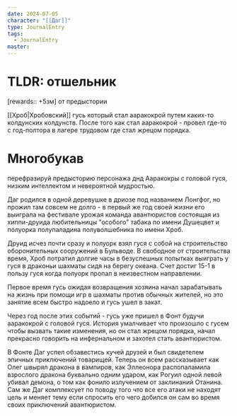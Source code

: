 ```yaml
---
date: 2024-07-05
character: "[[Даг]]"
type: JournalEntry
tags:
  - JournalEntry
master:
---
```

# TLDR: отшельник
[rewards:: +5зм] от предыстории

[[Хроб|Хробовский]] гусь который стал ааракокрой путем каких-то колдунских колдунств.
После того как стал ааракокрой - провел где-то с год-полтора в лагере трудовом где стал жрецом порядка.

# Многобукав
перефразируй предысторию персонажа днд Ааракокры с головой гуся, низким интеллектом и невероятной мудростью.

Даг родился в одной деревушке в дриозе под названием Лонгфог, но прожил там совсем не долго - в первый же год своей жизни его выиграла на фестивале урожая команда авантюристов состоящая из хиппи-друида любительницы "особого" табака по имени Душецвет и полуорка полупаладина полуволшебника по имени Хроб.

Друид исчез почти сразу и полуорк взял гуся с собой на строительство оборонительных сооружений в Бульводе. В свободное от строительства время, Хроб потратил долгие часы в безуспешных попытках выиграть у гуся в драконьи шахматы сидя на берегу океана. Счет достиг 15-1 в пользу гуся когда полуорк пропал в неизвестном направлении. 

Первое время гусь ожидая возвращения хозяина начал зарабатывать на жизнь при помощи игр в шахматы против обычных жителей, но это занятие всем быстро надоело и гусь ушел в закат. 

Через год после этих событий - гусь уже пришел в Фонт будучи ааракокрой с головой гуся. История умалчивает что произошло с гусем чтобы вызвать такие изменения, но он стал жрецом порядка, начал прекрасно говорить на инфернальном и захотел стать авантюристом.

В Фонте Даг успел обзавестись кучей друзей и был свидетелем эпичных приключений товарищей. Теперь он всем рассказывает как Олег швырял дракона в вампиров, как Эллеонора распопаламила взрослого дракона буквально одним ударом, как Рогуил одной левой убивал демона, о том как фонило излучением от заклинаний Отанина. Сам же Даг комплексует по поводу того что все его атаки не находят цель и меняет тему если спросить его чего добился он сам во время своих приключений авантюристом.
